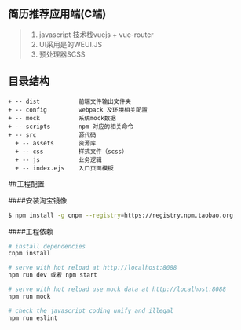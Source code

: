 ## 简历推荐应用端(C端)

> 1. javascript 技术栈vuejs + vue-router
> 2. UI采用是的WEUI.JS
> 3. 预处理器SCSS

## 目录结构

```
+ -- dist           前端文件输出文件夹
+ -- config         webpack 及环境相关配置
+ -- mock           系统mock数据
+ -- scripts        npm 对应的相关命令
+ -- src            源代码
  + -- assets       资源库
  + -- css          样式文件（scss）
  + -- js           业务逻辑
  + -- index.ejs    入口页面模板

```

##工程配置

####安装淘宝镜像
```bash
$ npm install -g cnpm --registry=https://registry.npm.taobao.org
```

####工程依赖

``` bash
# install dependencies
cnpm install

# serve with hot reload at http://localhost:8088
npm run dev 或者 npm start

# serve with hot reload use mock data at http://localhost:8088
npm run mock

# check the javascript coding unify and illegal
npm run eslint

```
